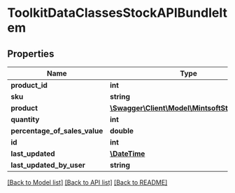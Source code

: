 # ToolkitDataClassesStockAPIBundleItem

## Properties
Name | Type | Description | Notes
------------ | ------------- | ------------- | -------------
**product_id** | **int** |  | [optional] 
**sku** | **string** |  | [optional] 
**product** | [**\Swagger\Client\Model\MintsoftStockProduct**](ToolkitDataClassesStockProduct.md) |  | [optional] 
**quantity** | **int** |  | [optional] 
**percentage_of_sales_value** | **double** |  | [optional] 
**id** | **int** |  | [optional] 
**last_updated** | [**\DateTime**](\DateTime.md) |  | [optional] 
**last_updated_by_user** | **string** |  | [optional] 

[[Back to Model list]](../README.md#documentation-for-models) [[Back to API list]](../README.md#documentation-for-api-endpoints) [[Back to README]](../README.md)


